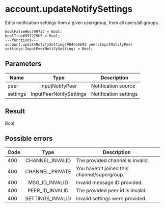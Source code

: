 # account.updateNotifySettings
Edits notification settings from a given user/group, from all users/all groups.

```
boolFalse#bc799737 = Bool;
boolTrue#997275b5 = Bool;
---functions---
account.updateNotifySettings#84be5b93 peer:InputNotifyPeer settings:InputPeerNotifySettings = Bool;
```

## Parameters
| Name | Type | Description |
| ---- | :----: | ----------- |
| peer | InputNotifyPeer | Notification source |
| settings | InputPeerNotifySettings | Notification settings |


## Result
Bool

## Possible errors
| Code | Type | Description |
| ---- | :----: | ----------- |
| 400 | CHANNEL_INVALID | The provided channel is invalid. |
| 400 | CHANNEL_PRIVATE | You haven't joined this channel/supergroup. |
| 400 | MSG_ID_INVALID | Invalid message ID provided. |
| 400 | PEER_ID_INVALID | The provided peer id is invalid. |
| 400 | SETTINGS_INVALID | Invalid settings were provided. |

